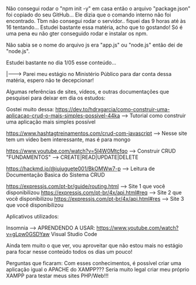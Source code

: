 Não consegui rodar o  "npm init -y" em casa então o arquivo "package.json" foi copiado do seu GitHub... 
Ele dizia que o comando interno não foi encontrado.
Tbm não consegui rodar o servidor.. fiquei das 9 horas até às 16 tentando...
Estudei bastante essa matéria, acho que to gostando! Só é uma pena eu não gter conseguido rodar e instalar os npm.

Não sabia se o nome do arquivo js era "app.js" ou "node.js" então dei de "node.js".

Estudei bastante no dia 1/05 esse conteúdo...

|---> Parei meu estágio no Ministério Público para dar conta dessa matéria, espero não te decepcionar! 

Algumas referências de sites, vídeos, e outras documentações que pesquisei para deixar em dia os estudos:

Gostei muito dessa:
https://dev.to/hdrxgarcia/como-construir-uma-aplicacao-crud-o-mais-simples-possivel-44ka --> Tutorial como construir uma
aplicação mais simples possível 

https://www.hashtagtreinamentos.com/crud-com-javascript --> Nesse site tem um video bem interessante, mas é para mongo

https://www.youtube.com/watch?v=5I4W0Mtcfqo --> Construir CRUD "FUNDAMENTOS" --> CREATE|READ|UPDATE|DELETE

https://hackmd.io/@jujuguete001/BkOMWw7-p --> Leitura de Documentação Basica do Sistema CRUD

https://expressjs.com/pt-br/guide/routing.html --> Site 1 que você disponibilizou
https://expressjs.com/pt-br/4x/api.html#req --> Site 2 que você disponibilizou
https://expressjs.com/pt-br/4x/api.html#res --> Site 3 que você disponibilizou

Aplicativos utilizados:

Insomnia --> APRENDENDO A USAR: https://www.youtube.com/watch?v=gLpw0GSDYaw 
Visual Studio Code

Ainda tem muito o que ver, vou aproveitar que não estou mais no estágio para focar nesse conteúdo todos os dias um pouco!

Perguntas que ficaram:
Com esses conhecimentos, é possível criar uma aplicação igual o APACHE do XAMPP??? 
Seria muito legal criar meu próprio XAMPP para testar meus sites PHP/Web!!!

